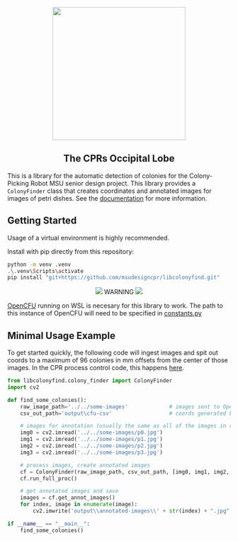 <p align="center">
<img src="https://github.com/msudesigncpr/libcolonyfind/assets/80931988/908e0e52-19ae-4aa0-b7cd-61098523dafb" width="300">
</p>

<h2 align="center">The CPRs Occipital Lobe</h2>

This is a library for the automatic detection of colonies for the Colony-Picking Robot 
MSU senior design project. This library provides a `ColonyFinder` class that 
creates coordinates and annotated images for images of petri dishes.
See the [documentation][apidocs] for more information. 


[apidocs]: https://msudesigncpr.github.io/libcolonyfind/libcolonyfind/colony_finder.html

## Getting Started

Usage of a virtual environment is highly recommended.

Install with pip directly from this repository:

```sh
python -m venv .venv
.\.venv\Scripts\activate 
pip install "git+https://github.com/msudesigncpr/libcolonyfind.git"
```

<p align="center">
<img src="https://placehold.co/15x15/f03c15/f03c15.png"> WARNING <img src="https://placehold.co/15x15/f03c15/f03c15.png">  
</p>

[OpenCFU](https://github.com/msudesigncpr/OpenCFU/tree/master) running on WSL is necesary for this library to work.
The path to this instance of OpenCFU will need to be specified in
[constants.py](https://github.com/msudesigncpr/libcolonyfind/blob/5507e8dfbcfe86470950627f8870ba7f2ad7b9e1/src/libcolonyfind/constants.py#L31-L34)



## Minimal Usage Example

To get started quickly, the following code will ingest images and spit out coords to a maximum of 96 colonies in mm offsets from the center of those images.
In the CPR process control code, this happens [here](https://github.com/msudesigncpr/slate-ui/blob/b9b4d9cf43f448a9027532bd028ca4dd8efafabc/src/slate_ui/process_control.py#L218-L225).


```python
from libcolonyfind.colony_finder import ColonyFinder
import cv2

def find_some_colonies():
    raw_image_path='../../some-images'             # images sent to OpenCFU
    csv_out_path='output\cfu-csv'                  # coords generated by OpenCFU are sent here

    # images for annotation (usually the same as all of the images in raw_images_path, but we don't just use the path to give more agency to proc control)
    img0 = cv2.imread('../../some-images/p0.jpg')
    img1 = cv2.imread('../../some-images/p1.jpg')
    img2 = cv2.imread('../../some-images/p2.jpg')
    img3 = cv2.imread('../../some-images/p3.jpg')

    # process images, create annotated images
    cf = ColonyFinder(raw_image_path, csv_out_path, [img0, img1, img2, img3])
    cf.run_full_proc() 

    # get annotated images and save
    images = cf.get_annot_images()                  
    for index, image in enumerate(image):
        cv2.imwrite('output\\annotated-images\\' + str(index) + ".jpg", image)

if __name__ == "__main__":
    find_some_colonies()
```

